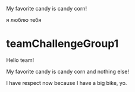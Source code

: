 
My favorite candy is candy corn!

я люблю тебя


# teamChallengeGroup1
Hello team!

My favorite candy is candy corn and nothing else!

I have respect now because I have a big bike, yo.


